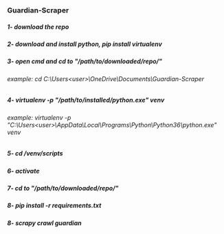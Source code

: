 ### Guardian-Scraper
##### 1- download the repo
##### 2- download and install  python, pip install virtualenv
##### 3- open cmd and cd to "/path/to/downloaded/repo/"
###### example: cd C:\Users\<user>\OneDrive\Documents\Guardian-Scraper
##### 4- virtualenv -p "/path/to/installed/python.exe"  venv
###### example: virtualenv -p "C:\Users\<user>\AppData\Local\Programs\Python\Python36\python.exe"  venv
##### 5- cd /venv/scripts
##### 6- activate
##### 7- cd to "/path/to/downloaded/repo/"
##### 8- pip install -r requirements.txt
##### 8- _scrapy crawl guardian_
